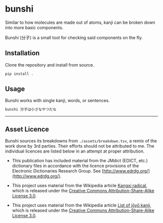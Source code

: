 # bunshi
Similar to how molecules are made out of atoms, kanji can be broken down into more basic components.

Bunshi (分子) is a small tool for checking said components on the fly.

## Installation
Clone the repository and install from source.

```bash
pip install .
```

## Usage
Bunshi works with single kanji, words, or sentences.

```bash
bunshi 分子は小さなやつだな
```

---
## Asset Licence
Bunshi sources its breakdowns from `./assets/breakdown.tsv`, a remix of the work done by 3rd parties. Their efforts should not be attributed to me. The individual licences are listed below in an attempt at proper attribution.

- This publication has included material from the JMdict (EDICT, etc.) dictionary files in accordance with the licence provisions of the Electronic Dictionaries Research Group. See [http://www.edrdg.org/](http://www.edrdg.org/).

- This project uses material from the Wikipedia article [Kangxi radical](https://en.wikipedia.org/wiki/Kangxi_radical), which is released under the [Creative Commons Attribution-Share-Alike License 3.0](https://creativecommons.org/licenses/by-sa/3.0/).

- This project uses material from the Wikipedia article [List of jōyō kanji](https://en.wikipedia.org/wiki/List_of_j%C5%8Dy%C5%8D_kanji), which is released under the [Creative Commons Attribution-Share-Alike License 3.0](https://creativecommons.org/licenses/by-sa/3.0/).

